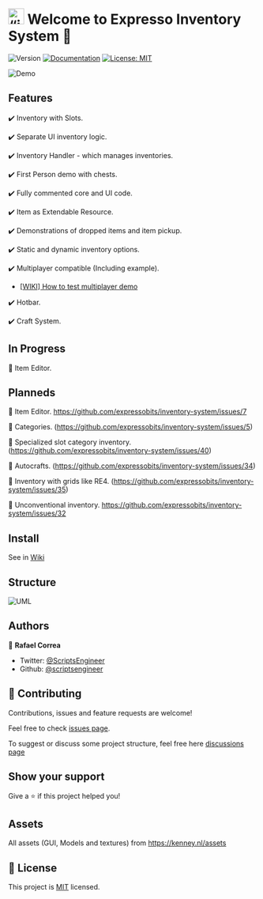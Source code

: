# <img src="https://raw.githubusercontent.com/expressobits/inventory-system/main/icon.png" alt= “icon” width="32" height="32"> Welcome to Expresso Inventory System 👋
![Version](https://img.shields.io/badge/version-0.6.0-blue.svg?cacheSeconds=2592000)
[![Documentation](https://img.shields.io/badge/documentation-yes-brightgreen.svg)](todo-doc)
[![License: MIT](https://img.shields.io/badge/License-MIT-yellow.svg)](MIT)

![Demo](https://raw.githubusercontent.com/wiki/ExpressoBits/inventory-system/demo.gif)

## Features

✔️ Inventory with Slots.

✔️ Separate UI inventory logic.

✔️ Inventory Handler - which manages inventories.

✔️ First Person demo with chests.

✔️ Fully commented core and UI code.

✔️ Item as Extendable Resource.

✔️ Demonstrations of dropped items and item pickup.

✔️ Static and dynamic inventory options.

✔️ Multiplayer compatible (Including example).

  - [[WIKI] How to test multiplayer demo](https://github.com/expressobits/inventory-system/wiki/How-to-test-multiplayer-demo)
 
✔️ Hotbar.

✔️ Craft System.

## In Progress

🔨 Item Editor.

## Planneds

📅 Item Editor. https://github.com/expressobits/inventory-system/issues/7

📅 Categories. (https://github.com/expressobits/inventory-system/issues/5)

📅 Specialized slot category inventory. (https://github.com/expressobits/inventory-system/issues/40)

📅 Autocrafts. (https://github.com/expressobits/inventory-system/issues/34)

📅 Inventory with grids like RE4. (https://github.com/expressobits/inventory-system/issues/35)

📅  Unconventional inventory. https://github.com/expressobits/inventory-system/issues/32

## Install
See in [Wiki](https://github.com/ExpressoBits/inventory-system/wiki)

## Structure
![UML](https://raw.githubusercontent.com/wiki/ExpressoBits/inventory-system/UML.png)

## Authors

👤 **Rafael Correa**
* Twitter: [@ScriptsEngineer](https://twitter.com/ScriptsEngineer)
* Github: [@scriptsengineer](https://github.com/scriptsengineer)

## 🤝 Contributing

Contributions, issues and feature requests are welcome!

Feel free to check [issues page](https://github.com/ExpressoBits/inventory-system/issues).

To suggest or discuss some project structure, feel free here [discussions page](https://github.com/expressobits/inventory-system/discussions)


## Show your support

Give a ⭐️ if this project helped you!

## Assets

All assets (GUI, Models and textures) from https://kenney.nl/assets


## 📝 License

This project is [MIT](MIT) licensed.
